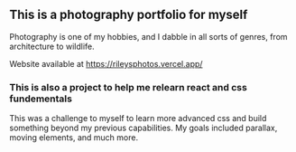 ## This is a photography portfolio for myself

Photography is one of my hobbies, and I dabble in all sorts of genres, from architecture to wildlife.

Website available at https://rileysphotos.vercel.app/

### This is also a project to help me relearn react and css fundementals

This was a challenge to myself to learn more advanced css and build something beyond my previous capabilities.
My goals included parallax, moving elements, and much more.

